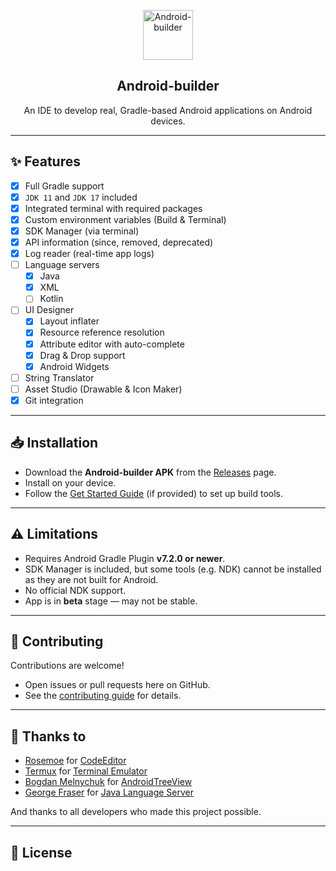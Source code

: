 <p align="center">
  <img src="./images/icon.png" alt="Android-builder" width="80" height="80"/>
</p>

<h2 align="center"><b>Android-builder</b></h2>
<p align="center">
  An IDE to develop real, Gradle-based Android applications on Android devices.
</p>

---

## ✨ Features

- [x] Full Gradle support
- [x] `JDK 11` and `JDK 17` included
- [x] Integrated terminal with required packages
- [x] Custom environment variables (Build & Terminal)
- [x] SDK Manager (via terminal)
- [x] API information (since, removed, deprecated)
- [x] Log reader (real-time app logs)
- [ ] Language servers
  - [x] Java
  - [x] XML
  - [ ] Kotlin
- [ ] UI Designer
  - [x] Layout inflater
  - [x] Resource reference resolution
  - [x] Attribute editor with auto-complete
  - [x] Drag & Drop support
  - [x] Android Widgets
- [ ] String Translator
- [ ] Asset Studio (Drawable & Icon Maker)
- [x] Git integration

---

## 📥 Installation

- Download the **Android-builder APK** from the [Releases](../../releases) page.
- Install on your device.
- Follow the [Get Started Guide](./docs/get-started.md) (if provided) to set up build tools.

---

## ⚠️ Limitations

- Requires Android Gradle Plugin **v7.2.0 or newer**.
- SDK Manager is included, but some tools (e.g. NDK) cannot be installed as they are not built for Android.
- No official NDK support.
- App is in **beta** stage — may not be stable.

---

## 🤝 Contributing

Contributions are welcome!  
- Open issues or pull requests here on GitHub.
- See the [contributing guide](./CONTRIBUTING.md) for details.

---

## 🙏 Thanks to

- [Rosemoe](https://github.com/Rosemoe) for [CodeEditor](https://github.com/Rosemoe/sora-editor)  
- [Termux](https://github.com/termux) for [Terminal Emulator](https://github.com/termux/termux-app)  
- [Bogdan Melnychuk](https://github.com/bmelnychuk) for [AndroidTreeView](https://github.com/bmelnychuk/AndroidTreeView)  
- [George Fraser](https://github.com/georgewfraser) for [Java Language Server](https://github.com/georgewfraser/java-language-server)  

And thanks to all developers who made this project possible.

---

## 📄 License

